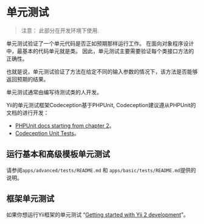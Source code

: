 单元测试
==========

> 注意： 此部分在开发环境下使用.

单元测试验证了一个单元代码是否正如预期那样运行工作。 在面向对象程序设计中，最基本的代码单元就是类。 因此，单元测试主要需要验证每个类接口方法的正确性。

也就是说，单元测试验证了方法在给定不同的输入参数的情况下，该方法是否能够返回预期的结果。

单元测试通常由编写待测试类的人开发。

Yii的单元测试框架Codeception基于PHPUnit, Codeception建议遵从PHPUnit的文档的进行开发：

- [PHPUnit docs starting from chapter 2](http://phpunit.de/manual/current/en/writing-tests-for-phpunit.html)。
- [Codeception Unit Tests](http://codeception.com/docs/05-UnitTests)。

运行基本和高级模板单元测试
----------------------------------------------

请参阅`apps/advanced/tests/README.md` 和 `apps/basic/tests/README.md`提供的说明。 

框架单元测试
--------------------

如果你想运行Yii框架的单元测试
“[Getting started with Yii 2 development](https://github.com/yiisoft/yii2/blob/master/docs/internals/getting-started.md)”。
